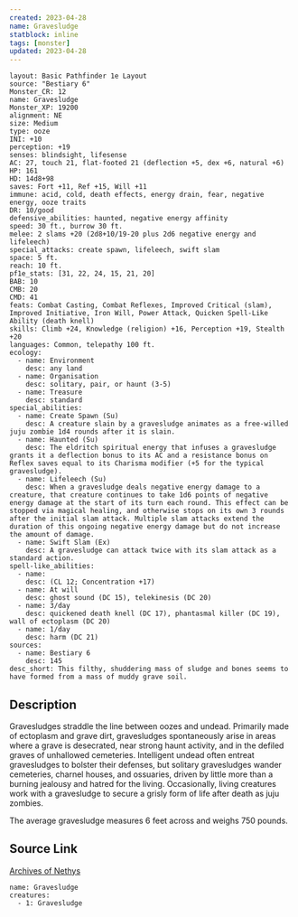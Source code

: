 ```yaml
---
created: 2023-04-28
name: Gravesludge
statblock: inline
tags: [monster]
updated: 2023-04-28
---
```

```statblock
layout: Basic Pathfinder 1e Layout
source: "Bestiary 6"
Monster_CR: 12
name: Gravesludge
Monster_XP: 19200
alignment: NE
size: Medium
type: ooze
INI: +10
perception: +19
senses: blindsight, lifesense
AC: 27, touch 21, flat-footed 21 (deflection +5, dex +6, natural +6)
HP: 161
HD: 14d8+98
saves: Fort +11, Ref +15, Will +11
immune: acid, cold, death effects, energy drain, fear, negative energy, ooze traits
DR: 10/good
defensive_abilities: haunted, negative energy affinity
speed: 30 ft., burrow 30 ft.
melee: 2 slams +20 (2d8+10/19-20 plus 2d6 negative energy and lifeleech)
special_attacks: create spawn, lifeleech, swift slam
space: 5 ft.
reach: 10 ft.
pf1e_stats: [31, 22, 24, 15, 21, 20]
BAB: 10
CMB: 20
CMD: 41
feats: Combat Casting, Combat Reflexes, Improved Critical (slam), Improved Initiative, Iron Will, Power Attack, Quicken Spell-Like Ability (death knell)
skills: Climb +24, Knowledge (religion) +16, Perception +19, Stealth +20
languages: Common, telepathy 100 ft.
ecology:
  - name: Environment
    desc: any land
  - name: Organisation
    desc: solitary, pair, or haunt (3-5)
  - name: Treasure
    desc: standard
special_abilities:
  - name: Create Spawn (Su)
    desc: A creature slain by a gravesludge animates as a free-willed juju zombie 1d4 rounds after it is slain.
  - name: Haunted (Su)
    desc: The eldritch spiritual energy that infuses a gravesludge grants it a deflection bonus to its AC and a resistance bonus on Reflex saves equal to its Charisma modifier (+5 for the typical gravesludge).
  - name: Lifeleech (Su)
    desc: When a gravesludge deals negative energy damage to a creature, that creature continues to take 1d6 points of negative energy damage at the start of its turn each round. This effect can be stopped via magical healing, and otherwise stops on its own 3 rounds after the initial slam attack. Multiple slam attacks extend the duration of this ongoing negative energy damage but do not increase the amount of damage.
  - name: Swift Slam (Ex)
    desc: A gravesludge can attack twice with its slam attack as a standard action.
spell-like_abilities:
  - name:
    desc: (CL 12; Concentration +17)
  - name: At will
    desc: ghost sound (DC 15), telekinesis (DC 20)
  - name: 3/day
    desc: quickened death knell (DC 17), phantasmal killer (DC 19), wall of ectoplasm (DC 20)
  - name: 1/day
    desc: harm (DC 21)
sources:
  - name: Bestiary 6
    desc: 145
desc_short: This filthy, shuddering mass of sludge and bones seems to have formed from a mass of muddy grave soil.
```
## Description
Gravesludges straddle the line between oozes and undead. Primarily made of ectoplasm and grave dirt, gravesludges spontaneously arise in areas where a grave is desecrated, near strong haunt activity, and in the defiled graves of unhallowed cemeteries. Intelligent undead often entreat gravesludges to bolster their defenses, but solitary gravesludges wander cemeteries, charnel houses, and ossuaries, driven by little more than a burning jealousy and hatred for the living. Occasionally, living creatures work with a gravesludge to secure a grisly form of life after death as juju zombies. 

The average gravesludge measures 6 feet across and weighs 750 pounds.
## Source Link
[Archives of Nethys](https://aonprd.com/MonsterDisplay.aspx?ItemName=Gravesludge)
```encounter-table
name: Gravesludge
creatures:
  - 1: Gravesludge
```
